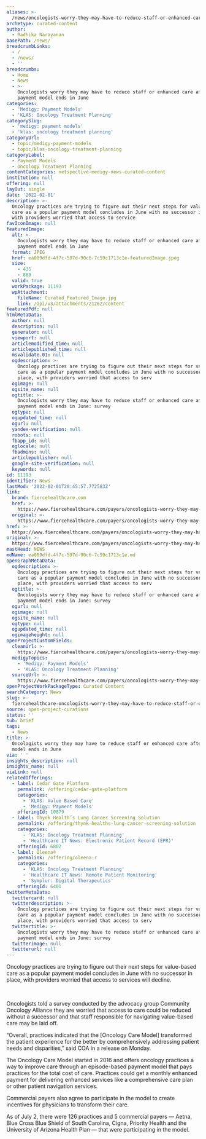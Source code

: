 ```yaml
---
aliases: >-
  /news/oncologists-worry-they-may-have-to-reduce-staff-or-enhanced-care-after-payment-model-ends-in-june
archetype: curated-content
author:
  - Radhika Narayanan
basePath: /news/
breadcrumbLinks:
  - /
  - /news/
  - ''
breadcrumbs:
  - Home
  - News
  - >-
    Oncologists worry they may have to reduce staff or enhanced care after
    payment model ends in June
categories:
  - 'Medigy: Payment Models'
  - 'KLAS: Oncology Treatment Planning'
categorySlug:
  - 'medigy: payment models'
  - 'klas: oncology treatment planning'
categoryUrl:
  - topic/medigy-payment-models
  - topic/klas-oncology-treatment-planning
categoryLabel:
  - Payment Models
  - Oncology Treatment Planning
contentCategories: netspective-medigy-news-curated-content
institution: null
offering: null
layOut: single
date: '2022-02-01'
description: >-
  Oncology practices are trying to figure out their next steps for value-based
  care as a popular payment model concludes in June with no successor in place,
  with providers worried that access to service
favIconImage: null
featuredImage:
  alt: >-
    Oncologists worry they may have to reduce staff or enhanced care after
    payment model ends in June
  format: JPEG
  href: ea089dfd-4f7c-597d-90c6-7c59c1713c1e-featuredImage.jpeg
  size:
    - 435
    - 880
  valid: true
  workPackage: 11193
  wpAttachment:
    fileName: Curated_Featured_Image.jpg
    link: /api/v3/attachments/21262/content
featuredPdf: null
htmlMetaData:
  author: null
  description: null
  generator: null
  viewport: null
  articlemodified_time: null
  articlepublished_time: null
  msvalidate.01: null
  ogdescription: >-
    Oncology practices are trying to figure out their next steps for value-based
    care as a popular payment model concludes in June with no successor in
    place, with providers worried that access to serv
  ogimage: null
  ogsite_name: null
  ogtitle: >-
    Oncologists worry they may have to reduce staff or enhanced care after
    payment model ends in June: survey
  ogtype: null
  ogupdated_time: null
  ogurl: null
  yandex-verification: null
  robots: null
  fbapp_id: null
  oglocale: null
  fbadmins: null
  articlepublisher: null
  google-site-verification: null
  keywords: null
id: 11193
identifier: News
lastMod: '2022-02-01T20:45:57.772583Z'
link:
  brand: fiercehealthcare.com
  href: >-
    https://www.fiercehealthcare.com/payers/oncologists-worry-they-may-have-reduce-staff-or-enhanced-care-after-payment-model-ends-june
  original: >-
    https://www.fiercehealthcare.com/payers/oncologists-worry-they-may-have-reduce-staff-or-enhanced-care-after-payment-model-ends-june
href: >-
  https://www.fiercehealthcare.com/payers/oncologists-worry-they-may-have-reduce-staff-or-enhanced-care-after-payment-model-ends-june
original: >-
  https://www.fiercehealthcare.com/payers/oncologists-worry-they-may-have-reduce-staff-or-enhanced-care-after-payment-model-ends-june
mastHead: NEWS
mdName: ea089dfd-4f7c-597d-90c6-7c59c1713c1e.md
openGraphMetaData:
  ogdescription: >-
    Oncology practices are trying to figure out their next steps for value-based
    care as a popular payment model concludes in June with no successor in
    place, with providers worried that access to serv
  ogtitle: >-
    Oncologists worry they may have to reduce staff or enhanced care after
    payment model ends in June: survey
  ogurl: null
  ogimage: null
  ogsite_name: null
  ogtype: null
  ogupdated_time: null
  ogimageheight: null
openProjectCustomFields:
  cleanUrl: >-
    https://www.fiercehealthcare.com/payers/oncologists-worry-they-may-have-reduce-staff-or-enhanced-care-after-payment-model-ends-june
  medigyTopics:
    - 'Medigy: Payment Models'
    - 'KLAS: Oncology Treatment Planning'
  sourceUrl: >-
    https://www.fiercehealthcare.com/payers/oncologists-worry-they-may-have-reduce-staff-or-enhanced-care-after-payment-model-ends-june
openProjectWorkPackageType: Curated Content
searchCategory: News
slug: >-
  fiercehealthcare-oncologists-worry-they-may-have-to-reduce-staff-or-enhanced-care-after-payment-model-ends-in-june
source: open-project-curations
status: ''
sub: brief
tags:
  - News
title: >-
  Oncologists worry they may have to reduce staff or enhanced care after payment
  model ends in June
via: ' '
insights_description: null
insights_name: null
viaLink: null
relatedOfferings:
  - label: Cedar Gate Platform
    permalink: /offering/cedar-gate-platform
    categories:
      - 'KLAS: Value Based Care'
      - 'Medigy: Payment Models'
    offeringId: 10879
  - label: Thynk Health’s Lung Cancer Screening Solution
    permalink: /offering/thynk-healths-lung-cancer-screening-solution
    categories:
      - 'KLAS: Oncology Treatment Planning'
      - 'Healthcare IT News: Electronic Patient Record (EPR)'
    offeringId: 6802
  - label: Oleena®
    permalink: /offering/oleena-r
    categories:
      - 'KLAS: Oncology Treatment Planning'
      - 'Healthcare IT News: Remote Patient Monitoring'
      - 'Symplur: Digital Therapeutics'
    offeringId: 6401
twitterMetaData:
  twittercard: null
  twitterdescription: >-
    Oncology practices are trying to figure out their next steps for value-based
    care as a popular payment model concludes in June with no successor in
    place, with providers worried that access to serv
  twittertitle: >-
    Oncologists worry they may have to reduce staff or enhanced care after
    payment model ends in June: survey
  twitterimage: null
  twitterurl: null
---
```

<p>Oncology practices are trying to figure out their next steps for value-based care as a popular payment model concludes in June with no successor in place, with providers worried that access to services will decline.</p><p>&nbsp;</p><p>Oncologists told a survey conducted by the advocacy group Community Oncology Alliance they are worried that access to care could be reduced without a successor and that staff responsible for navigating value-based care may be laid off.</p><p>“Overall, practices indicated that the [Oncology Care Model] transformed the patient experience for the better by comprehensively addressing patient needs and disparities,” said COA in a release on Monday.</p><p>The Oncology Care Model started in 2016 and offers oncology practices a way to improve care through an episode-based payment model that pays practices for the total cost of care. Practices could get a monthly enhanced payment for delivering enhanced services like a comprehensive care plan or other patient navigation services.</p><p>Commercial payers also agree to participate in the model to create incentives for physicians to transform their care.</p><p>As of July 2, there were 126 practices and 5 commercial payers — Aetna, Blue Cross Blue Shield of South Carolina, Cigna, Priority Health and the University of Arizona Health Plan — that were participating in the model.</p>